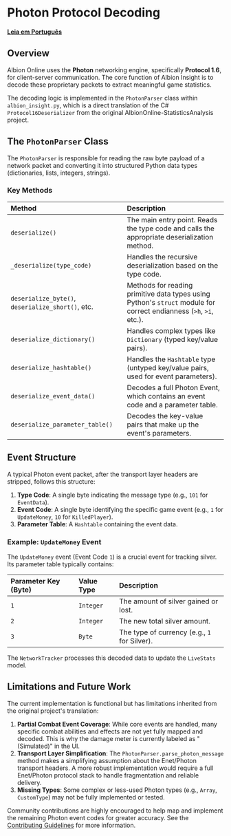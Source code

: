 # Photon Protocol Decoding

**[Leia em Português](Photon-Protocol-Decoding.pt-BR.md)**

## Overview

Albion Online uses the **Photon** networking engine, specifically **Protocol 1.6**, for client-server communication. The core function of Albion Insight is to decode these proprietary packets to extract meaningful game statistics.

The decoding logic is implemented in the `PhotonParser` class within `albion_insight.py`, which is a direct translation of the C# `Protocol16Deserializer` from the original AlbionOnline-StatisticsAnalysis project.

## The `PhotonParser` Class

The `PhotonParser` is responsible for reading the raw byte payload of a network packet and converting it into structured Python data types (dictionaries, lists, integers, strings).

### Key Methods

| Method | Description |
| :--- | :--- |
| `deserialize()` | The main entry point. Reads the type code and calls the appropriate deserialization method. |
| `_deserialize(type_code)` | Handles the recursive deserialization based on the type code. |
| `deserialize_byte()`, `deserialize_short()`, etc. | Methods for reading primitive data types using Python's `struct` module for correct endianness (`>h`, `>i`, etc.). |
| `deserialize_dictionary()` | Handles complex types like `Dictionary` (typed key/value pairs). |
| `deserialize_hashtable()` | Handles the `Hashtable` type (untyped key/value pairs, used for event parameters). |
| `deserialize_event_data()` | Decodes a full Photon Event, which contains an event code and a parameter table. |
| `deserialize_parameter_table()` | Decodes the key-value pairs that make up the event's parameters. |

## Event Structure

A typical Photon event packet, after the transport layer headers are stripped, follows this structure:

1.  **Type Code**: A single byte indicating the message type (e.g., `101` for `EventData`).
2.  **Event Code**: A single byte identifying the specific game event (e.g., `1` for `UpdateMoney`, `10` for `KilledPlayer`).
3.  **Parameter Table**: A `Hashtable` containing the event data.

### Example: `UpdateMoney` Event

The `UpdateMoney` event (Event Code `1`) is a crucial event for tracking silver. Its parameter table typically contains:

| Parameter Key (Byte) | Value Type | Description |
| :--- | :--- | :--- |
| `1` | `Integer` | The amount of silver gained or lost. |
| `2` | `Integer` | The new total silver amount. |
| `3` | `Byte` | The type of currency (e.g., `1` for Silver). |

The `NetworkTracker` processes this decoded data to update the `LiveStats` model.

## Limitations and Future Work

The current implementation is functional but has limitations inherited from the original project's translation:

1.  **Partial Combat Event Coverage**: While core events are handled, many specific combat abilities and effects are not yet fully mapped and decoded. This is why the damage meter is currently labeled as "(Simulated)" in the UI.
2.  **Transport Layer Simplification**: The `PhotonParser.parse_photon_message` method makes a simplifying assumption about the Enet/Photon transport headers. A more robust implementation would require a full Enet/Photon protocol stack to handle fragmentation and reliable delivery.
3.  **Missing Types**: Some complex or less-used Photon types (e.g., `Array`, `CustomType`) may not be fully implemented or tested.

Community contributions are highly encouraged to help map and implement the remaining Photon event codes for greater accuracy. See the [Contributing Guidelines](../CONTRIBUTING.md) for more information.
